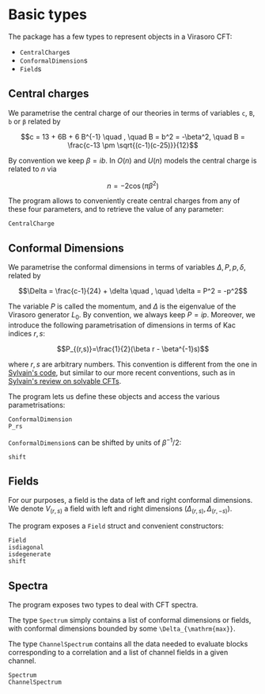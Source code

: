# Basic types

The package has a few types to represent objects in a Virasoro CFT:

* `CentralCharge`s
* `ConformalDimension`s
* `Field`s

## Central charges

We parametrise the central charge of our theories in terms of
variables `c`, `B`, `b` or `β` related by

$$c = 13 + 6B + 6 B^{-1} \quad , \quad B = b^2 = -\beta^2,
\quad B = \frac{c-13 \pm \sqrt{(c-1)(c-25)}}{12}$$

By convention we keep $\beta = ib$. In $O(n)$ and $U(n)$ models
the central charge is related to $n$ via

$$n = - 2 \cos(\pi \beta^2)$$

The program allows to conveniently create central charges from any
of these four parameters, and to retrieve the value of any parameter:

```@docs
CentralCharge
```

## Conformal Dimensions

We parametrise the conformal dimensions
in terms of variables $\Delta, P, p, \delta$, related by

$$\Delta = \frac{c-1}{24} + \delta  \quad , \quad \delta = P^2 = -p^2$$

The variable $P$ is called the momentum, and $\Delta$ is the eigenvalue
of the Virasoro generator $L_0$. By convention, we always keep
$P=ip$. Moreover, we introduce the following parametrisation of
dimensions in terms of Kac indices $r, s$:

$$P_{(r,s)}=\frac{1}{2}(\beta r - \beta^{-1}s)$$

where $r,s$ are arbitrary numbers. This convention is different from the
one in [Sylvain\'s
code](https://gitlab.com/s.g.ribault/Bootstrap_Virasoro.git), but
similar to our more recent conventions, such as in [Sylvain's review on
solvable CFTs](https://github.com/ribault/CFT-Review).

The program lets us define these objects and access the various
parametrisations:

```@docs
ConformalDimension
P_rs
```

`ConformalDimension`s can be shifted by units of $\beta^{-1}/2$:

```@docs
shift
```

## Fields

For our purposes, a field is the data of left and right conformal dimensions.
We denote $V_{(r, s)}$ a field with left and right dimensions
$(\Delta_{(r, s)}, \Delta_{(r, -s)})$.

The program exposes a `Field` struct and convenient constructors:

```@docs
Field
isdiagonal
isdegenerate
shift
```

## Spectra

The program exposes two types to deal with CFT spectra.

The type `Spectrum` simply contains a list of conformal dimensions or fields, with conformal dimensions bounded by some ``\Delta_{\mathrm{max}}``.

The type `ChannelSpectrum` contains all the data needed to evaluate blocks corresponding to a correlation and a list of channel fields in a given channel.

```@docs
Spectrum
ChannelSpectrum
```
